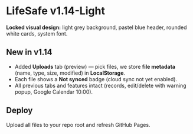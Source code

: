 # LifeSafe v1.14-Light

**Locked visual design:** light grey background, pastel blue header, rounded white cards, system font.

## New in v1.14
- Added **Uploads** tab (preview) — pick files, we store **file metadata** (name, type, size, modified) in **LocalStorage**.
- Each file shows a **Not synced** badge (cloud sync not yet enabled).
- All previous tabs and features intact (records, edit/delete with warning popup, Google Calendar 10:00).

## Deploy
Upload all files to your repo root and refresh GitHub Pages.

